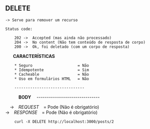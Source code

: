 ## DELETE

    -> Serve para remover um recurso

    Status code: 

        202 ->  Accepted (mas ainda não processado)
        204 ->  No content (Não tem conteúdo de resposta de corpo)
        200 ->  Ok, foi deletado (com um corpo de resposta)

⠀   **⠀CARACTERÍSTICAS⠀**

        * Seguro                    = Não   
        * Idempotente               = Sim
        * Cacheable                 = Não   
        * Uso em formulários HTML   = Não

        -------------------------------
⠀        ⠀       **⠀ BODY ⠀**
        -------------------------------

⠀       ->  *⠀REQUEST⠀*     =    Pode (Não é obrigatório)
⠀       
        ->  *⠀RESPONSE⠀*    =    Pode (Não é obrigatório)
        
        curl -X DELETE http://localhost:3000/posts/2